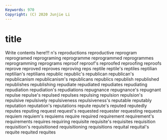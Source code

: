 ```yaml
---
Keywords: 970
Copyright: (C) 2020 Junjie Li
---
```


# title

Write contents here!!!
n's 
reproductions 
reproductive 
reprogram 
reprogramed 
reprograming 
reprogramme 
reprogrammed 
reprogrammes 
reprogramming
reprograms 
reproof 
reproof's 
reproofed 
reproofing 
reproofs 
reprove 
reproved 
reproves 
reproving
reps 
reptile 
reptile's 
reptiles 
reptilian 
reptilian's 
reptilians 
republic 
republic's 
republican
republican's 
republicanism 
republicanism's 
republicans 
republics 
republish 
republished 
republishes 
republishing 
repudiate
repudiated 
repudiates 
repudiating 
repudiation 
repudiation's 
repudiations 
repugnance 
repugnance's 
repugnant 
repulse
repulse's 
repulsed 
repulses 
repulsing 
repulsion 
repulsion's 
repulsive 
repulsively 
repulsiveness 
repulsiveness's
reputable 
reputably 
reputation 
reputation's 
reputations 
repute 
repute's 
reputed 
reputedly 
reputes
reputing 
request 
request's 
requested 
requester 
requesting 
requests 
requiem 
requiem's 
requiems
require 
required 
requirement 
requirement's 
requirements 
requires 
requiring 
requisite 
requisite's 
requisites
requisition 
requisition's 
requisitioned 
requisitioning 
requisitions 
requital 
requital's 
requite 
requited 
requites
